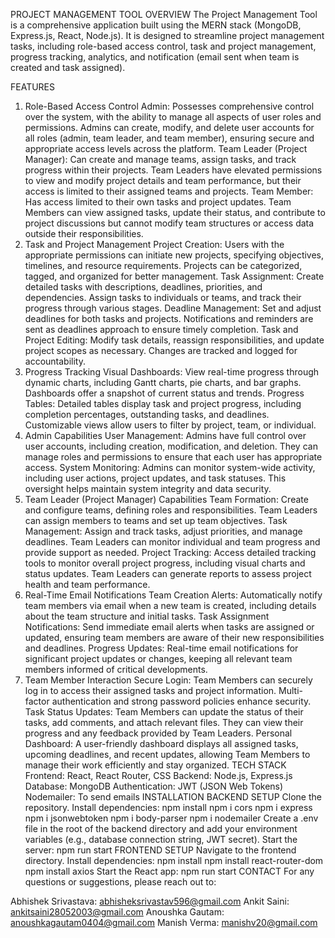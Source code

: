 PROJECT MANAGEMENT TOOL
OVERVIEW
The Project Management Tool is a comprehensive application built using the MERN stack (MongoDB, Express.js, React, Node.js). It is designed to streamline project management tasks, including role-based access control, task and project management, progress tracking, analytics, and notification (email sent when team is created and task assigned).

FEATURES
1. Role-Based Access Control
Admin: Possesses comprehensive control over the system, with the ability to manage all aspects of user roles and permissions. Admins can create, modify, and delete user accounts for all roles (admin, team leader, and team member), ensuring secure and appropriate access levels across the platform.
Team Leader (Project Manager): Can create and manage teams, assign tasks, and track progress within their projects. Team Leaders have elevated permissions to view and modify project details and team performance, but their access is limited to their assigned teams and projects.
Team Member: Has access limited to their own tasks and project updates. Team Members can view assigned tasks, update their status, and contribute to project discussions but cannot modify team structures or access data outside their responsibilities.
2. Task and Project Management
Project Creation: Users with the appropriate permissions can initiate new projects, specifying objectives, timelines, and resource requirements. Projects can be categorized, tagged, and organized for better management.
Task Assignment: Create detailed tasks with descriptions, deadlines, priorities, and dependencies. Assign tasks to individuals or teams, and track their progress through various stages.
Deadline Management: Set and adjust deadlines for both tasks and projects. Notifications and reminders are sent as deadlines approach to ensure timely completion.
Task and Project Editing: Modify task details, reassign responsibilities, and update project scopes as necessary. Changes are tracked and logged for accountability.
3. Progress Tracking
Visual Dashboards: View real-time progress through dynamic charts, including Gantt charts, pie charts, and bar graphs. Dashboards offer a snapshot of current status and trends.
Progress Tables: Detailed tables display task and project progress, including completion percentages, outstanding tasks, and deadlines. Customizable views allow users to filter by project, team, or individual.
4. Admin Capabilities
User Management: Admins have full control over user accounts, including creation, modification, and deletion. They can manage roles and permissions to ensure that each user has appropriate access.
System Monitoring: Admins can monitor system-wide activity, including user actions, project updates, and task statuses. This oversight helps maintain system integrity and data security.
5. Team Leader (Project Manager) Capabilities
Team Formation: Create and configure teams, defining roles and responsibilities. Team Leaders can assign members to teams and set up team objectives.
Task Management: Assign and track tasks, adjust priorities, and manage deadlines. Team Leaders can monitor individual and team progress and provide support as needed.
Project Tracking: Access detailed tracking tools to monitor overall project progress, including visual charts and status updates. Team Leaders can generate reports to assess project health and team performance.
6. Real-Time Email Notifications
Team Creation Alerts: Automatically notify team members via email when a new team is created, including details about the team structure and initial tasks.
Task Assignment Notifications: Send immediate email alerts when tasks are assigned or updated, ensuring team members are aware of their new responsibilities and deadlines.
Progress Updates: Real-time email notifications for significant project updates or changes, keeping all relevant team members informed of critical developments.
7. Team Member Interaction
Secure Login: Team Members can securely log in to access their assigned tasks and project information. Multi-factor authentication and strong password policies enhance security.
Task Status Updates: Team Members can update the status of their tasks, add comments, and attach relevant files. They can view their progress and any feedback provided by Team Leaders.
Personal Dashboard: A user-friendly dashboard displays all assigned tasks, upcoming deadlines, and recent updates, allowing Team Members to manage their work efficiently and stay organized.
TECH STACK
Frontend: React, React Router, CSS
Backend: Node.js, Express.js
Database: MongoDB
Authentication: JWT (JSON Web Tokens)
Nodemailer: To send emails
INSTALLATION
BACKEND SETUP
Clone the repository.
Install dependencies:
npm install
npm i cors
npm i express
npm i jsonwebtoken
npm i body-parser
npm i nodemailer
Create a .env file in the root of the backend directory and add your environment variables (e.g., database connection string, JWT secret).
Start the server:
npm run start
FRONTEND SETUP
Navigate to the frontend directory.
Install dependencies:
npm install
npm install react-router-dom
npm install axios
Start the React app:
npm run start
CONTACT
For any questions or suggestions, please reach out to:

Abhishek Srivastava: abhisheksrivastav596@gmail.com
Ankit Saini: ankitsaini28052003@gmail.com
Anoushka Gautam: anoushkagautam0404@gmail.com
Manish Verma: manishv20@gmail.com
